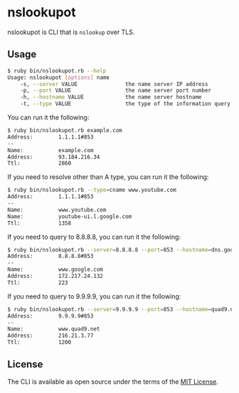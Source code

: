 # nslookupot

nslookupot is CLI that is `nslookup` over TLS.


## Usage

```bash
$ ruby bin/nslookupot.rb --help
Usage: nslookupot [options] name
    -s, --server VALUE               the name server IP address        (default 1.1.1.1)
    -p, --port VALUE                 the name server port number       (default 853)
    -h, --hostname VALUE             the name server hostname          (default cloudflare-dns.com)
    -t, --type VALUE                 the type of the information query (default A)
```

You can run it the following:

```bash
$ ruby bin/nslookupot.rb example.com
Address:        1.1.1.1#853
--
Name:           example.com
Address:        93.184.216.34
Ttl:            2860

```

If you need to resolve other than A type, you can run it the following:

```bash
$ ruby bin/nslookupot.rb --type=cname www.youtube.com
Address:        1.1.1.1#853
--
Name:           www.youtube.com
Name:           youtube-ui.l.google.com
Ttl:            1358

```

If you need to query to 8.8.8.8, you can run it the following:

```bash
$ ruby bin/nslookupot.rb --server=8.8.8.8 --port=853 --hostname=dns.google www.google.com
Address:        8.8.8.8#853
--
Name:           www.google.com
Address:        172.217.24.132
Ttl:            223

```

If you need to query to 9.9.9.9, you can run it the following:

```bash
$ ruby bin/nslookupot.rb --server=9.9.9.9 --port=853 --hostname=quad9.net www.quad9.net
Address:        9.9.9.9#853
--
Name:           www.quad9.net
Address:        216.21.3.77
Ttl:            1200

```


## License

The CLI is available as open source under the terms of the [MIT License](http://opensource.org/licenses/MIT).
